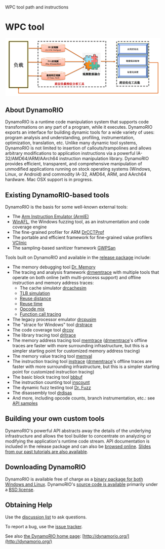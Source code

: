 WPC tool path and instructions

# WPC tool

![WPC_logo](./images/wpc_logo.png)


## About DynamoRIO

DynamoRIO is a runtime code manipulation system that supports code
transformations on any part of a program, while it executes. DynamoRIO
exports an interface for building dynamic tools for a wide variety of uses:
program analysis and understanding, profiling, instrumentation,
optimization, translation, etc. Unlike many dynamic tool systems, DynamoRIO
is not limited to insertion of callouts/trampolines and allows arbitrary
modifications to application instructions via a powerful IA-32/AMD64/ARM/AArch64
instruction manipulation library. DynamoRIO provides efficient,
transparent, and comprehensive manipulation of unmodified applications
running on stock operating systems (Windows, Linux, or Android) and commodity
IA-32, AMD64, ARM, and AArch64 hardware.  Mac OSX support is in progress.

## Existing DynamoRIO-based tools

DynamoRIO is the basis for some well-known external tools:
- The [Arm Instruction Emulator (ArmIE)](https://developer.arm.com/Tools%20and%20Software/Arm%20Instruction%20Emulator)
- [WinAFL](https://github.com/googleprojectzero/winafl), the Windows fuzzing tool, as an instrumentation and code coverage engine
- The fine-grained profiler for ARM [DrCCTProf](https://xl10.github.io/blog/drcctprof.html)
- The portable and efficient framework for fine-grained value profilers [VClinic](https://github.com/VClinic/VClinic)
- The sampling-based sanitizer framework [GWPSan](https://github.com/google/gwpsan)

Tools built on DynamoRIO and available in the [release package](https://dynamorio.org/page_download) include:

- The memory debugging tool [Dr. Memory](http://drmemory.org)
- The tracing and analysis framework [drmemtrace](https://dynamorio.org/page_drcachesim.html) with multiple tools that operate on both online (with multi-process support) and offline instruction and memory address traces:
  - The cache simulator [drcachesim](https://dynamorio.org/sec_drcachesim_tools.html#sec_tool_cache_sim)
  - [TLB simulation](https://dynamorio.org/sec_drcachesim_tools.html#sec_tool_TLB_sim)
  - [Reuse distance](https://dynamorio.org/sec_drcachesim_tools.html#sec_tool_reuse_distance)
  - [Reuse time](https://dynamorio.org/sec_drcachesim_tools.html#sec_tool_reuse_time)
  - [Opcode mix](https://dynamorio.org/sec_drcachesim_tools.html#sec_tool_opcode_mix)
  - [Function call tracing](https://dynamorio.org/sec_drcachesim_tools.html#sec_tool_func_view)
- The legacy processor emulator
  [drcpusim](https://dynamorio.org/page_drcpusim.html)
- The "strace for Windows" tool [drstrace](https://drmemory.org/page_drstrace.html)
- The code coverage tool [drcov](https://dynamorio.org/page_drcov.html)
- The library tracing tool [drltrace](http://dynamorio.org/page_drltrace.html)
- The memory address tracing tool [memtrace](https://github.com/DynamoRIO/dynamorio/blob/master/api/samples/memtrace_x86.c) ([drmemtrace](https://dynamorio.org/page_drcachesim.html)'s offline traces are faster with more surrounding infrastructure, but this is a simpler starting point for customized memory address tracing)
- The memory value tracing tool [memval](https://github.com/DynamoRIO/dynamorio/blob/master/api/samples/memval_simple.c)
- The instruction tracing tool [instrace](https://github.com/DynamoRIO/dynamorio/blob/master/api/samples/instrace_x86.c) ([drmemtrace](https://dynamorio.org/page_drcachesim.html)'s offline traces are faster with more surrounding infrastructure, but this is a simpler starting point for customized instruction tracing)
- The basic block tracing tool [bbbuf](https://github.com/DynamoRIO/dynamorio/blob/master/api/samples/bbbuf.c)
- The instruction counting tool [inscount](https://github.com/DynamoRIO/dynamorio/blob/master/api/samples/inscount.cpp)
- The dynamic fuzz testing tool [Dr. Fuzz](http://drmemory.org/page_drfuzz.html)
- The disassembly tool [drdisas](https://dynamorio.org/page_drdisas.html)
- And more, including opcode counts, branch instrumentation, etc.: see [API samples](https://dynamorio.org/API_samples.html)

## Building your own custom tools

DynamoRIO's powerful API abstracts away the details of the underlying
infrastructure and allows the tool builder to concentrate on analyzing or
modifying the application's runtime code stream.  API documentation is
included in the release package and can also be [browsed
online](http://dynamorio.org/page_user_docs.html).  [Slides from our past tutorials are
also available](https://dynamorio.org/page_slides.html).

## Downloading DynamoRIO

DynamoRIO is available free of charge as a [binary package for both Windows
and Linux](https://dynamorio.org/page_download.html).
DynamoRIO's [source code is
available](https://github.com/DynamoRIO/dynamorio) primarily under a [BSD
license](https://dynamorio.org/page_license.html).

## Obtaining Help

Use the [discussion list](http://groups.google.com/group/DynamoRIO-Users)
to ask questions.

To report a bug, use the [issue
tracker](https://github.com/DynamoRIO/dynamorio/issues).

See also [the DynamoRIO home page](http://dynamorio.org/): [http://dynamorio.org/](http://dynamorio.org/)
